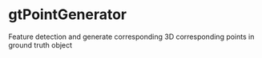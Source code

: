 # gtPointGenerator
Feature detection and generate corresponding 3D corresponding points in ground truth object
